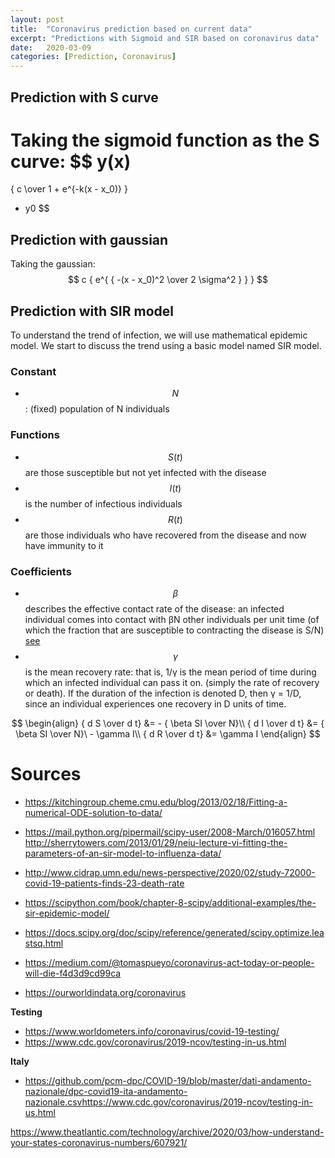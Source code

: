 ```yaml
---
layout: post
title:  "Coronavirus prediction based on current data"
excerpt: "Predictions with Sigmoid and SIR based on coronavirus data"
date:   2020-03-09
categories: [Prediction, Coronavirus]
---
```

<script src="https://cdnjs.cloudflare.com/ajax/libs/mathjax/2.7.0/MathJax.js?config=TeX-AMS-MML_HTMLorMML"></script>

## Prediction with S curve

Taking the sigmoid function as the S curve:
$$
y(x)
=
{
    c
    \over
    1 + e^{-k(x - x_0)}
}
+ y0
$$

## Prediction with gaussian

Taking the gaussian:
$$
c
{
    e^{
        {
            -(x - x_0)^2
            \over
            2 \sigma^2
        }
    }
}
$$

## Prediction with SIR model
To understand the trend of infection, we will use mathematical epidemic model. We start to discuss the trend using a basic model named SIR model.

### Constant
* $$N$$: (fixed) population of N individuals

### Functions
* $$S(t)$$ are those susceptible but not yet infected with the disease
* $$I(t)$$ is the number of infectious individuals
* $$R(t)$$ are those individuals who have recovered from the disease and now have immunity to it

### Coefficients
* $$\beta$$ describes the effective contact rate of the disease: an infected individual comes into contact with βN other individuals per unit time (of which the fraction that are susceptible to contracting the disease is S/N) [see](https://en.wikipedia.org/wiki/Transmission_risks_and_rates)
* $$\gamma$$ is the mean recovery rate: that is, 1/γ is the mean period of time during which an infected individual can pass it on.
(simply the rate of recovery or death). If the duration of the infection is denoted D, then γ = 1/D, since an individual experiences one recovery in D units of time. 

$$
\begin{align}
    { d S \over d t}
    &=
    - { \beta SI \over N}\\
    { d I \over d t}
    &=
    { \beta SI \over N}\ - \gamma I\\
    { d R \over d t}
    &=
    \gamma I
\end{align}
$$

# Sources

* https://kitchingroup.cheme.cmu.edu/blog/2013/02/18/Fitting-a-numerical-ODE-solution-to-data/
* https://mail.python.org/pipermail/scipy-user/2008-March/016057.html
http://sherrytowers.com/2013/01/29/neiu-lecture-vi-fitting-the-parameters-of-an-sir-model-to-influenza-data/
* http://www.cidrap.umn.edu/news-perspective/2020/02/study-72000-covid-19-patients-finds-23-death-rate
* https://scipython.com/book/chapter-8-scipy/additional-examples/the-sir-epidemic-model/
* https://docs.scipy.org/doc/scipy/reference/generated/scipy.optimize.leastsq.html

* https://medium.com/@tomaspueyo/coronavirus-act-today-or-people-will-die-f4d3d9cd99ca

* https://ourworldindata.org/coronavirus

**Testing**
* https://www.worldometers.info/coronavirus/covid-19-testing/
* https://www.cdc.gov/coronavirus/2019-ncov/testing-in-us.html

**Italy**
* https://github.com/pcm-dpc/COVID-19/blob/master/dati-andamento-nazionale/dpc-covid19-ita-andamento-nazionale.csvhttps://www.cdc.gov/coronavirus/2019-ncov/testing-in-us.html

https://www.theatlantic.com/technology/archive/2020/03/how-understand-your-states-coronavirus-numbers/607921/